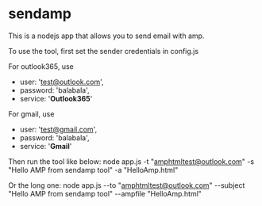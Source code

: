 # sendamp
This is a nodejs app that allows you to send email with amp.

To use the tool, first set the sender credentials in config.js

For outlook365, use
- user: 'test@outlook.com',
- password: 'balabala',
- service: '**Outlook365**'

For gmail, use
- user: 'test@gmail.com',
- password: 'balabala',
- service: '**Gmail**'

Then run the tool like below:
node app.js -t "amphtmltest@outlook.com" -s "Hello AMP from sendamp tool" -a "HelloAmp.html"

Or the long one:
node app.js --to "amphtmltest@outlook.com" --subject "Hello AMP from sendamp tool" --ampfile "HelloAmp.html"
